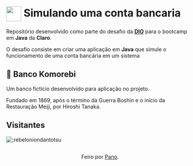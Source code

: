 <h1>
    <a href="https://www.dio.me/">
     <img align="center" width="40px" src="https://hermes.digitalinnovation.one/assets/diome/logo-minimized.png"></a>
    <span> Simulando uma conta bancaria </span>
</h1>

Repositório desenvolvido como parte do desafio da **[DIO](https://web.dio.me)** para o bootcamp em **Java** da **Claro**.

O desafio consiste em criar uma aplicação em **Java** que simule o funcionamento de uma conta bancária em um sistema

<h2>🏦 Banco Komorebi</h2>

Um banco fictício desenvolvido para aplicação no projeto.

Fundado em 1869, após o término da Guerra Boshin e o início da Restauração Meiji, por Hiroshi Tanaka.

<h2>Visitantes</h2>

<img src="https://count.getloli.com/get/@:rebeloniondantotsu" alt=":rebeloniondantotsu" />

<h2></h2>
<div align="center">Feiro por <a href="https://github.com/watashi-wa-pano-desu">Pano</a>.</div>
